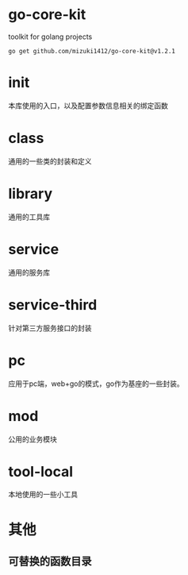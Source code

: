 
# go-core-kit

toolkit for golang projects

`go get github.com/mizuki1412/go-core-kit@v1.2.1`

# init
本库使用的入口，以及配置参数信息相关的绑定函数

# class
通用的一些类的封装和定义

# library
通用的工具库

# service
通用的服务库

# service-third
针对第三方服务接口的封装

# pc
应用于pc端，web+go的模式，go作为基座的一些封装。

# mod
公用的业务模块

# tool-local
本地使用的一些小工具

# 其他

## 可替换的函数目录